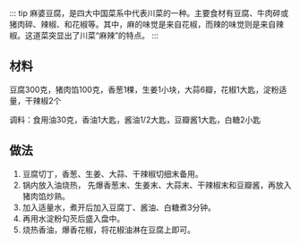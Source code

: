 ::: tip
麻婆豆腐，是四大中国菜系中代表川菜的一种。主要食材有豆腐、牛肉碎或猪肉碎、辣椒、和花椒等。其中，麻的味觉是来自花椒，而辣的味觉则是来自辣椒。这道菜突显出了川菜“麻辣”的特点。
:::
## 材料
豆腐300克，猪肉馅100克，香葱1棵，生姜1小块，大蒜6瓣，花椒1大匙，淀粉适量，干辣椒2个

调料：食用油30克，香油1大匙，酱油1/2大匙，豆瓣酱1大匙，白糖2小匙

## 做法
1. 豆腐切丁，香葱、生姜、大蒜、干辣椒切细末备用。　
2. 锅内放入油烧热， 先爆香葱末、生姜末、大蒜末、干辣椒末和豆瓣酱，再放入猪肉馅炒熟。
3. 加入适量水，煮开后加入豆腐丁、酱油、白糖煮3分钟。
4. 再用水淀粉勾芡后盛入盘中。　　
5. 烧热香油，爆香花椒，将花椒油淋在豆腐上即可。 　

